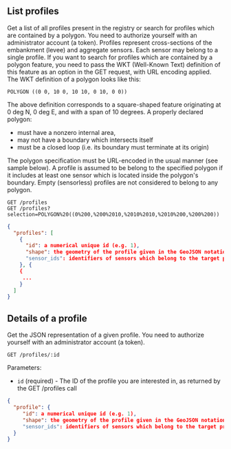 ## List profiles

Get a list of all profiles present in the registry or search for profiles which are contained by a polygon.
You need to authorize yourself with an administrator account (a token).
Profiles represent cross-sections of the embankment (levee) and aggregate sensors. Each sensor may belong to a single profile. If you want to search for profiles which are contained by a polygon feature, you need to pass the WKT (Well-Known Text) definition of this feature as an option in the GET request, with URL encoding applied.
The WKT definition of a polygon looks like this:

```
POLYGON ((0 0, 10 0, 10 10, 0 10, 0 0))
```

The above definition corresponds to a square-shaped feature originating at 0 deg N, 0 deg E, and with a span of 10 degrees. A properly declared polygon:

+ must have a nonzero internal area,
+ may not have a boundary which intersects itself
+ must be a closed loop (i.e. its boundary must terminate at its origin)

The polygon specification must be URL-encoded in the usual manner (see sample below). A profile is assumed to be belong to the specified polygon if it includes at least one sensor which is located inside the polygon's boundary. Empty (sensorless) profiles are not considered to belong to any polygon.

```
GET /profiles
GET /profiles?selection=POLYGON%20((0%200,%200%2010,%2010%2010,%2010%200,%200%200))
```

```json
{
  "profiles": [
    {
      "id": a numerical unique id (e.g. 1),
      "shape": the geometry of the profile given in the GeoJSON notation
      "sensor_ids": identifiers of sensors which belong to the target profile.
    }, {
    {
     ...
    }
  ]
}
```

## Details of a profile

Get the JSON representation of a given profile. You need to authorize yourself with an administrator account (a token).

```
GET /profiles/:id
```

Parameters:

+ `id` (required) - The ID of the profile you are interested in, as returned by the GET /profiles call

```json
{
  "profile": {
     "id": a numerical unique id (e.g. 1),
     "shape": the geometry of the profile given in the GeoJSON notation
     "sensor_ids": identifiers of sensors which belong to the target profile.
  }
}
```
